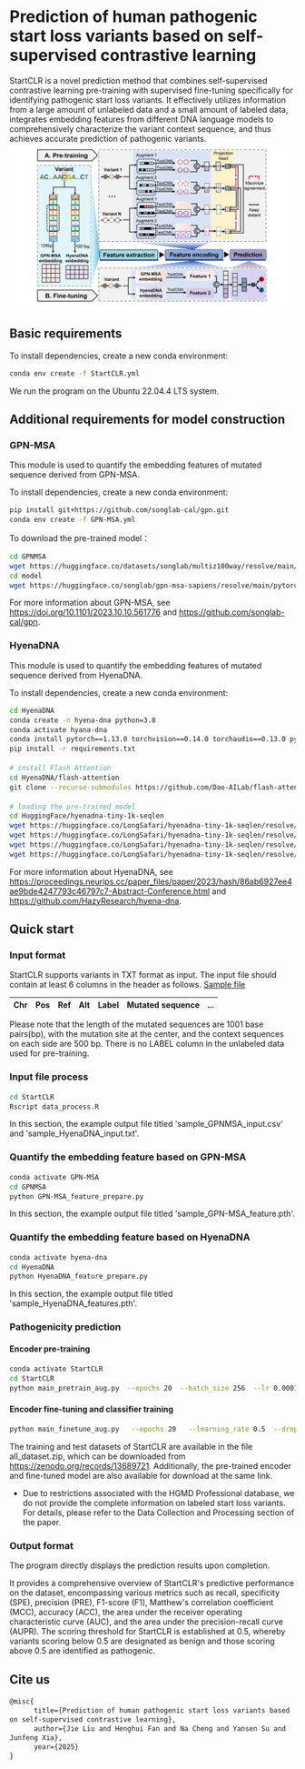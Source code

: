# Prediction of human pathogenic start loss variants based on self-supervised contrastive learning

StartCLR is a novel prediction method that combines self-supervised contrastive learning pre-training with supervised fine-tuning specifically for identifying pathogenic start loss variants. It effectively utilizes information from a large amount of unlabeled data and a small amount of labeled data, integrates embedding features from different DNA language models to comprehensively characterize the variant context sequence, and thus achieves accurate prediction of pathogenic variants.
![Main Figure](./figs/StartCLR_flowchart.png)

## Basic requirements
To install dependencies, create a new conda environment:
```bash
conda env create -f StartCLR.yml
```
We run the program on the Ubuntu 22.04.4 LTS system.

## Additional requirements for model construction

### GPN-MSA
This module is used to quantify the embedding features of mutated sequence derived from GPN-MSA.

To install dependencies, create a new conda environment:
```bash
pip install git+https://github.com/songlab-cal/gpn.git
conda env create -f GPN-MSA.yml
```
To download the pre-trained model：
```bash
cd GPNMSA
wget https://huggingface.co/datasets/songlab/multiz100way/resolve/main/89.zarr.zip
cd model
wget https://huggingface.co/songlab/gpn-msa-sapiens/resolve/main/pytorch_model.bin?download=true
```
For more information about GPN-MSA, see https://doi.org/10.1101/2023.10.10.561776 and https://github.com/songlab-cal/gpn.

### HyenaDNA 
This module is used to quantify the embedding features of mutated sequence derived from HyenaDNA.

To install dependencies, create a new conda environment:
```bash
cd HyenaDNA
conda create -n hyena-dna python=3.8
conda activate hyana-dna
conda install pytorch==1.13.0 torchvision==0.14.0 torchaudio==0.13.0 pytorch-cuda=11.7 -c pytorch -c nvidia
pip install -r requirements.txt

# install Flash Attention
cd HyenaDNA/flash-attention
git clone --recurse-submodules https://github.com/Dao-AILab/flash-attention.git

# loading the pre-trained model 
cd HuggingFace/hyenadna-tiny-1k-seqlen
wget https://huggingface.co/LongSafari/hyenadna-tiny-1k-seqlen/resolve/main/.gitattributes?download=true
wget https://huggingface.co/LongSafari/hyenadna-tiny-1k-seqlen/resolve/main/README.md?download=true
wget https://huggingface.co/LongSafari/hyenadna-tiny-1k-seqlen/resolve/main/config.json?download=true
wget https://huggingface.co/LongSafari/hyenadna-tiny-1k-seqlen/resolve/main/weights.ckpt?download=true
```
For more information about HyenaDNA, see https://proceedings.neurips.cc/paper_files/paper/2023/hash/86ab6927ee4ae9bde4247793c46797c7-Abstract-Conference.html and https://github.com/HazyResearch/hyena-dna.

## Quick start

### Input format
StartCLR supports variants in TXT format as input. The input file should contain at least 6 columns in the header as follows. [Sample file](./dataset/sample_file.txt)

|  Chr  | Pos |  Ref  |  Alt  |  Label  |  Mutated sequence  |  ...  |
| ----- | --- | ----- | ----- | ------- | ------------------ | ----- |

Please note that the length of the mutated sequences are 1001 base pairs(bp), with the mutation site at the center, and the context sequences on each side are 500 bp. There is no LABEL column in the unlabeled data used for pre-training.

### Input file process
```bash
cd StartCLR
Rscript data_process.R
```
In this section, the example output file titled 'sample_GPNMSA_input.csv' and 'sample_HyenaDNA_input.txt'.

### Quantify the embedding feature based on GPN-MSA
```bash
conda activate GPN-MSA
cd GPNMSA
python GPN-MSA_feature_prepare.py
```
In this section, the example output file titled 'sample_GPN-MSA_feature.pth'.

### Quantify the embedding feature based on HyenaDNA
```bash
conda activate hyena-dna
cd HyenaDNA
python HyenaDNA_feature_prepare.py
```

In this section, the example output file titled 'sample_HyenaDNA_features.pth'.

### Pathogenicity prediction

#### Encoder pre-training
```bash
conda activate StartCLR
cd StartCLR
python main_pretrain_aug.py  --epochs 20  --batch_size 256  --lr 0.0001  --dropout 0.1
```
#### Encoder fine-tuning and classifier training
```bash
python main_finetune_aug.py   --epochs 20   --learning_rate 0.5  --dropout 0.1  --pretrained ./pretrain/checkpoint_0019.pth.tar
```
The training and test datasets of StartCLR are available in the file all_dataset.zip, which can be downloaded from https://zenodo.org/records/13689721. Additionally, the pre-trained encoder and fine-tuned model are also available for download at the same link.
* Due to restrictions associated with the HGMD Professional database, we do not provide the complete information on labeled start loss variants. For details, please refer to the Data Collection and Processing section of the paper.

### Output format
The program directly displays the prediction results upon completion.

It provides a comprehensive overview of StartCLR's predictive performance on the dataset, encompassing various metrics such as recall, specificity (SPE), precision (PRE), F1-score (F1), Matthew's correlation coefficient (MCC), accuracy (ACC), the area under the receiver operating characteristic curve (AUC), and the area under the precision-recall curve (AUPR).
The scoring threshold for StartCLR is established at 0.5, whereby variants scoring below 0.5 are designated as benign and those scoring above 0.5 are identified as pathogenic.

## Cite us
```
@misc{
      title={Prediction of human pathogenic start loss variants based on self-supervised contrastive learning}, 
      author={Jie Liu and Henghui Fan and Na Cheng and Yansen Su and Junfeng Xia},
      year={2025}
}
```
